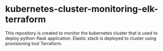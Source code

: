# kubernetes-cluster-monitoring-elk-terraform
This repository is created to monitor the kubernetes cluster that is used to deploy python-flask application. Elastic stack is deployed to cluster using provisioning tool Terraform.
